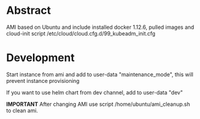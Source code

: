 # Abstract

AMI based on Ubuntu and include installed docker 1.12.6, pulled images and cloud-init script
/etc/cloud/cloud.cfg.d/99_kubeadm_init.cfg

# Development
Start instance from ami and add to user-data "maintenance_mode", this will prevent instance provisioning

If you want to use helm chart from dev channel, add to user-data "dev"

**IMPORTANT**
After changing AMI use script /home/ubuntu/ami_cleanup.sh to clean ami.

